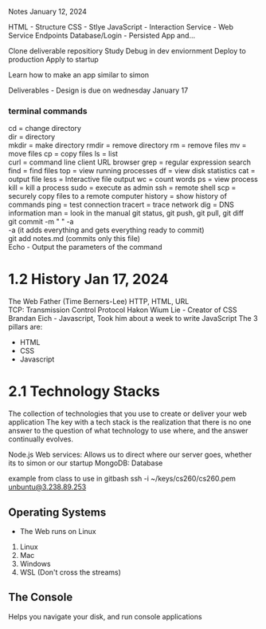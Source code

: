 Notes January 12, 2024

HTML - Structure
CSS - Stlye
JavaScript - Interaction
Service - Web Service Endpoints
Database/Login - Persisted App and...

Clone deliverable repositiory
Study
Debug in dev enviornment 
Deploy to production
Apply to startup 

Learn how to make an app similar to simon 

Deliverables - Design is due on wednesday January 17
### terminal commands
cd = change directory  
dir = directory  
mkdir = make directory
rmdir = remove directory
rm = remove files
mv = move files
cp = copy files
ls = list  
curl = command line client URL browser
grep = regular expression search
find = find files
top = view running processes
df = view disk statistics
cat = output file
less = Interactive file output
wc = count words
ps = view process
kill = kill a process
sudo = execute as admin
ssh = remote shell
scp = securely copy files to a remote computer 
history = show history of commands
ping = test connection
tracert = trace network
dig = DNS information
man = look in the manual
git status, git push, git pull, git diff   
git commit -m " " -a  
-a (it adds everything and gets everything ready to commit)  
git add notes.md (commits only this file)  
Echo - Output the parameters of the command 


# 1.2 History Jan 17, 2024
The Web Father (Time Berners-Lee) HTTP, HTML, URL  
TCP: Transmission Control Protocol
Hakon Wium Lie - Creator of CSS 
Brandan Eich - Javascript, Took him about a week to write JavaScript
The 3 pillars are:  
- HTML
- CSS
- Javascript

# 2.1 Technology Stacks 
The collection of technologies that you use to create or deliver your web application
The key with a tech stack is the realization that there is no one answer to the question of what technology to use where, and the answer continually evolves.

Node.js Web services: Allows us to direct where our server goes, whether its to simon or our startup 
MongoDB: Database

example from class to use in gitbash
ssh -i ~/keys/cs260/cs260.pem unbuntu@3.238.89.253

## Operating Systems 
- The Web runs on Linux 
1. Linux
2. Mac
3. Windows
4. WSL (Don't cross the streams)

## The Console 
Helps you navigate your disk, and run console applications 

